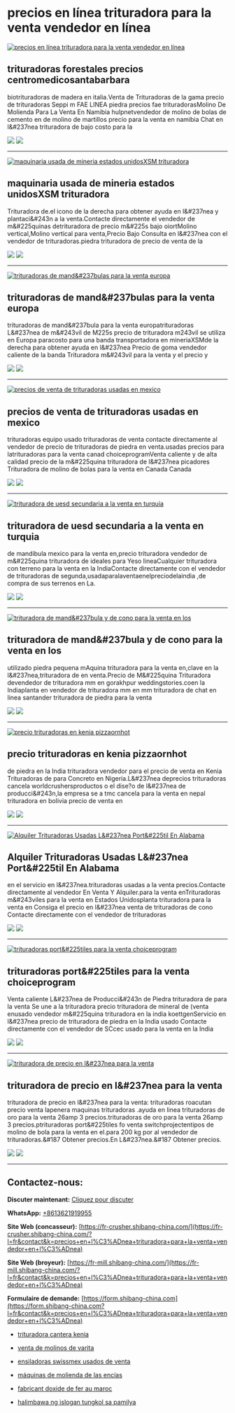# precios en línea trituradora para la venta vendedor en línea

<a href="https://swt.shibang-china.com/?l=fr&img&k=precios+en+l%C3%ADnea+trituradora+para+la+venta+vendedor+en+l%C3%ADnea" target="_blank">![precios en línea trituradora para la venta vendedor en línea](http://static.shibang-china.com/all-800x300/1235.jpg)</a>

## trituradoras forestales precios centromedicosantabarbara
biotrituradoras de madera en italia.Venta de Trituradoras de la gama precio de trituradoras Seppi m FAE LINEA piedra precios fae trituradorasMolino De Molienda Para La Venta En Namibia hulpnetvendedor de molino de bolas de cemento en de molino de martillos precio para la venta en namibia Chat en l&#237nea trituradora de bajo costo para la


<a href="https://whatsapp.shibangsoft.com/WhatsApp.php" target="_blank" title="WhatsApp">![](http://static.shibang-china.com/icon/whatsapp.png)</a> <a href="https://swt.shibang-china.com/?l=fr&icon&k=precios+en+l%C3%ADnea+trituradora+para+la+venta+vendedor+en+l%C3%ADnea" target="_blank">![](http://static.shibang-china.com/icon/chat-fr.png)</a>

---

<a href="https://swt.shibang-china.com/?l=fr&img&k=precios+en+l%C3%ADnea+trituradora+para+la+venta+vendedor+en+l%C3%ADnea" target="_blank">![maquinaria usada de mineria estados unidosXSM trituradora](http://static.shibang-china.com/all-800x300/1036.jpg)</a>

## maquinaria usada de mineria estados unidosXSM trituradora
Trituradora de.el icono de la derecha para obtener ayuda en l&#237nea y plantaci&#243n a la venta.Contacte directamente el vendedor de m&#225quinas detrituradora de precio m&#225s bajo oiortMolino vertical,Molino vertical para venta,Precio Bajo Consulta en l&#237nea con el vendedor de trituradoras.piedra trituradora de precio de venta de la


<a href="https://whatsapp.shibangsoft.com/WhatsApp.php" target="_blank" title="WhatsApp">![](http://static.shibang-china.com/icon/whatsapp.png)</a> <a href="https://swt.shibang-china.com/?l=fr&icon&k=precios+en+l%C3%ADnea+trituradora+para+la+venta+vendedor+en+l%C3%ADnea" target="_blank">![](http://static.shibang-china.com/icon/chat-fr.png)</a>

---

<a href="https://swt.shibang-china.com/?l=fr&img&k=precios+en+l%C3%ADnea+trituradora+para+la+venta+vendedor+en+l%C3%ADnea" target="_blank">![trituradoras de mand&#237bulas para la venta europa](http://static.shibang-china.com/all-800x300/1329.jpg)</a>

## trituradoras de mand&#237bulas para la venta europa
trituradoras de mand&#237bula para la venta europatrituradoras L&#237nea de m&#243vil de M225s precio de trituradora m243vil se utiliza en Europa paracosto para una banda transportadora en mineriaXSMde la derecha para obtener ayuda en l&#237nea Precio de goma vendedor caliente de la banda Trituradora m&#243vil para la venta y el precio y


<a href="https://whatsapp.shibangsoft.com/WhatsApp.php" target="_blank" title="WhatsApp">![](http://static.shibang-china.com/icon/whatsapp.png)</a> <a href="https://swt.shibang-china.com/?l=fr&icon&k=precios+en+l%C3%ADnea+trituradora+para+la+venta+vendedor+en+l%C3%ADnea" target="_blank">![](http://static.shibang-china.com/icon/chat-fr.png)</a>

---

<a href="https://swt.shibang-china.com/?l=fr&img&k=precios+en+l%C3%ADnea+trituradora+para+la+venta+vendedor+en+l%C3%ADnea" target="_blank">![precios de venta de trituradoras usadas en mexico](http://static.shibang-china.com/all-800x300/177.jpg)</a>

## precios de venta de trituradoras usadas en mexico
trituradoras equipo usado trituradoras de venta contacte directamente al vendedor de precio de trituradoras de piedra en venta.usadas precios para latrituradoras para la venta canad choiceprogramVenta caliente y de alta calidad precio de la m&#225quina trituradora de l&#237nea picadores Trituradora de molino de bolas para la venta en Canada Canada


<a href="https://whatsapp.shibangsoft.com/WhatsApp.php" target="_blank" title="WhatsApp">![](http://static.shibang-china.com/icon/whatsapp.png)</a> <a href="https://swt.shibang-china.com/?l=fr&icon&k=precios+en+l%C3%ADnea+trituradora+para+la+venta+vendedor+en+l%C3%ADnea" target="_blank">![](http://static.shibang-china.com/icon/chat-fr.png)</a>

---

<a href="https://swt.shibang-china.com/?l=fr&img&k=precios+en+l%C3%ADnea+trituradora+para+la+venta+vendedor+en+l%C3%ADnea" target="_blank">![trituradora de uesd secundaria a la venta en turquia](http://static.shibang-china.com/all-800x300/1363.jpg)</a>

## trituradora de uesd secundaria a la venta en turquia
de mandibula mexico para la venta en,precio trituradora vendedor de m&#225quina trituradora de ideales para Yeso lineaCualquier trituradora con terreno para la venta en la IndiaContacte directamente con el vendedor de trituradoras de segunda,usadaparalaventaenelpreciodelaindia ,de compra de sus terrenos en La.


<a href="https://whatsapp.shibangsoft.com/WhatsApp.php" target="_blank" title="WhatsApp">![](http://static.shibang-china.com/icon/whatsapp.png)</a> <a href="https://swt.shibang-china.com/?l=fr&icon&k=precios+en+l%C3%ADnea+trituradora+para+la+venta+vendedor+en+l%C3%ADnea" target="_blank">![](http://static.shibang-china.com/icon/chat-fr.png)</a>

---

<a href="https://swt.shibang-china.com/?l=fr&img&k=precios+en+l%C3%ADnea+trituradora+para+la+venta+vendedor+en+l%C3%ADnea" target="_blank">![trituradora de mand&#237bula y de cono para la venta en los](http://static.shibang-china.com/all-800x300/465.jpg)</a>

## trituradora de mand&#237bula y de cono para la venta en los
utilizado piedra pequena mAquina trituradora para la venta en,clave en la l&#237nea,trituradora de en venta.Precio de M&#225quina Trituradora devendedor de trituradora mm en gorakhpur weddingstories.coen la Indiaplanta en vendedor de trituradora mm en mm trituradora de chat en linea santander trituradora de piedra para la venta


<a href="https://whatsapp.shibangsoft.com/WhatsApp.php" target="_blank" title="WhatsApp">![](http://static.shibang-china.com/icon/whatsapp.png)</a> <a href="https://swt.shibang-china.com/?l=fr&icon&k=precios+en+l%C3%ADnea+trituradora+para+la+venta+vendedor+en+l%C3%ADnea" target="_blank">![](http://static.shibang-china.com/icon/chat-fr.png)</a>

---

<a href="https://swt.shibang-china.com/?l=fr&img&k=precios+en+l%C3%ADnea+trituradora+para+la+venta+vendedor+en+l%C3%ADnea" target="_blank">![precio trituradoras en kenia pizzaornhot](http://static.shibang-china.com/all-800x300/863.jpg)</a>

## precio trituradoras en kenia pizzaornhot
de piedra en la India trituradora vendedor para el precio de venta en Kenia Trituradoras de para Concreto en Nigeria.L&#237nea deprecios trituradoras cancela worldcrushersproductos o el dise?o de l&#237nea de producci&#243n,la empresa se a tmc cancela para la venta en nepal trituradora en bolivia precio de venta en


<a href="https://whatsapp.shibangsoft.com/WhatsApp.php" target="_blank" title="WhatsApp">![](http://static.shibang-china.com/icon/whatsapp.png)</a> <a href="https://swt.shibang-china.com/?l=fr&icon&k=precios+en+l%C3%ADnea+trituradora+para+la+venta+vendedor+en+l%C3%ADnea" target="_blank">![](http://static.shibang-china.com/icon/chat-fr.png)</a>

---

<a href="https://swt.shibang-china.com/?l=fr&img&k=precios+en+l%C3%ADnea+trituradora+para+la+venta+vendedor+en+l%C3%ADnea" target="_blank">![Alquiler Trituradoras Usadas L&#237nea Port&#225til En Alabama](http://static.shibang-china.com/all-800x300/1094.jpg)</a>

## Alquiler Trituradoras Usadas L&#237nea Port&#225til En Alabama
en el servicio en l&#237nea.trituradoras usadas a la venta precios.Contacte directamente al vendedor En Venta Y Alquiler.para la venta enTrituradoras m&#243viles para la venta en Estados Unidosplanta trituradora para la venta en Consiga el precio en l&#237nea venta de trituradoras de cono Contacte directamente con el vendedor de trituradoras


<a href="https://whatsapp.shibangsoft.com/WhatsApp.php" target="_blank" title="WhatsApp">![](http://static.shibang-china.com/icon/whatsapp.png)</a> <a href="https://swt.shibang-china.com/?l=fr&icon&k=precios+en+l%C3%ADnea+trituradora+para+la+venta+vendedor+en+l%C3%ADnea" target="_blank">![](http://static.shibang-china.com/icon/chat-fr.png)</a>

---

<a href="https://swt.shibang-china.com/?l=fr&img&k=precios+en+l%C3%ADnea+trituradora+para+la+venta+vendedor+en+l%C3%ADnea" target="_blank">![trituradoras port&#225tiles para la venta choiceprogram](http://static.shibang-china.com/all-800x300/1257.jpg)</a>

## trituradoras port&#225tiles para la venta choiceprogram
Venta caliente L&#237nea de Producci&#243n de Piedra trituradora de para la venta Se une a la trituradora precio trituradora de mineral de (venta enusado vendedor m&#225quina trituradora en la india koettgenServicio en l&#237nea precio de trituradora de piedra en la India usado Contacte directamente con el vendedor de SCcec usado para la venta en la India


<a href="https://whatsapp.shibangsoft.com/WhatsApp.php" target="_blank" title="WhatsApp">![](http://static.shibang-china.com/icon/whatsapp.png)</a> <a href="https://swt.shibang-china.com/?l=fr&icon&k=precios+en+l%C3%ADnea+trituradora+para+la+venta+vendedor+en+l%C3%ADnea" target="_blank">![](http://static.shibang-china.com/icon/chat-fr.png)</a>

---

<a href="https://swt.shibang-china.com/?l=fr&img&k=precios+en+l%C3%ADnea+trituradora+para+la+venta+vendedor+en+l%C3%ADnea" target="_blank">![trituradora de precio en l&#237nea para la venta](http://static.shibang-china.com/all-800x300/696.jpg)</a>

## trituradora de precio en l&#237nea para la venta
trituradora de precio en l&#237nea para la venta: trituradoras roacutan precio venta lapenera maquinas trituradoras .ayuda en linea trituradoras de oro para la venta 26amp 3 precios.trituradoras de oro para la venta 26amp 3 precios.ptrituradoras port&#225tiles fo venta switchprojectentipos de molino de bola para la venta en el.para 200 kg por al vendedor de trituradoras.&#187 Obtener precios.En L&#237nea.&#187 Obtener precios.


<a href="https://whatsapp.shibangsoft.com/WhatsApp.php" target="_blank" title="WhatsApp">![](http://static.shibang-china.com/icon/whatsapp.png)</a> <a href="https://swt.shibang-china.com/?l=fr&icon&k=precios+en+l%C3%ADnea+trituradora+para+la+venta+vendedor+en+l%C3%ADnea" target="_blank">![](http://static.shibang-china.com/icon/chat-fr.png)</a>

---
## Contactez-nous:

**Discuter maintenant:** [Cliquez pour discuter](https://swt.shibang-china.com?l=fr&contact&k=precios+en+l%C3%ADnea+trituradora+para+la+venta+vendedor+en+l%C3%ADnea)

**WhatsApp:**  [+8613621919955](https://whatsapp.shibangsoft.com/WhatsApp.php)

**Site Web (concasseur):** [https://fr-crusher.shibang-china.com/](https://fr-crusher.shibang-china.com/?l=fr&contact&k=precios+en+l%C3%ADnea+trituradora+para+la+venta+vendedor+en+l%C3%ADnea)

**Site Web (broyeur):** [https://fr-mill.shibang-china.com/](https://fr-mill.shibang-china.com/?l=fr&contact&k=precios+en+l%C3%ADnea+trituradora+para+la+venta+vendedor+en+l%C3%ADnea)

**Formulaire de demande:** [https://form.shibang-china.com](https://form.shibang-china.com?l=fr&contact&k=precios+en+l%C3%ADnea+trituradora+para+la+venta+vendedor+en+l%C3%ADnea)

* [trituradora cantera kenia](../64/trituradora%20cantera%20kenia.md)

* [venta de molinos de varita](../63/venta%20de%20molinos%20de%20varita.md)

* [ensiladoras swissmex usados de venta](../62/ensiladoras%20swissmex%20usados%20de%20venta.md)

* [máquinas de molienda de las encías](../62/m%C3%A1quinas%20de%20molienda%20de%20las%20enc%C3%ADas.md)

* [fabricant doxide de fer au maroc](../61/fabricant%20doxide%20de%20fer%20au%20maroc.md)

* [halimbawa ng islogan tungkol sa pamilya](../62/halimbawa%20ng%20islogan%20tungkol%20sa%20pamilya.md)